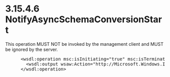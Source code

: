 <html dir="LTR" xmlns:mshelp="http://msdn.microsoft.com/mshelp" xmlns:ddue="http://ddue.schemas.microsoft.com/authoring/2003/5" xmlns:xlink="http://www.w3.org/1999/xlink" xmlns:tool="http://www.microsoft.com/tooltip">
 <body>
 <div id="header">
 <h1 class="heading">3.15.4.6 NotifyAsyncSchemaConversionStart</h1>
 </div>
 <div id="mainSection">
 <div id="mainBody">
 <div id="allHistory" class="saveHistory"></div>
 <div id="sectionSection0" class="section" name="collapseableSection">
 

<p>This operation MUST NOT be invoked by the management client
and MUST be ignored by the server.</p>

<dl>
<dd>
<div><pre> &lt;wsdl:operation msc:isInitiating=&quot;true&quot; msc:isTerminating=&quot;false&quot; name=&quot;NotifyAsyncSchemaConversionStart&quot;&gt;
   &lt;wsdl:output wsaw:Action=&quot;http://Microsoft.Windows.Ipam/IIpamAsyncSchemaConversion/NotifyAsyncSchemaConversionStart&quot; message=&quot;ipam:IIpamAsyncSchemaConversion_NotifyAsyncSchemaConversionStart_OutputCallbackMessage&quot; /&gt;
 &lt;/wsdl:operation&gt;
</pre></div>
</dd></dl>


 </div>
 </div>
 </div>
 </body>
</html>